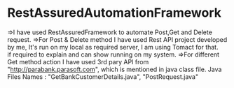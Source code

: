 # RestAssuredAutomationFramework
=>I have used RestAssuredFramework to automate Post,Get and Delete request.
=>For Post & Delete method I have used Rest API project developed by me, It's run on my local as required server, I am using Tomact for that.\
if required to explain and can show running on my system.
=>For different Get method action I have used 3rd pary API from "http://parabank.parasoft.com", which is mentioned in java class file.
Java Files Names : "GetBankCustomerDetails.java", "PostRequest.java"
